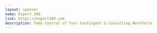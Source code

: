 ```yaml
---
layout: sponsor
name: Expert 360
link: https://expert360.com
description: Take Control of Your Contingent & Consulting Workforce
---
```

